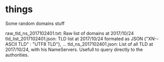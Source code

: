 # things
Some random domains stuff

raw_tld_ns_2017102401.txt: Raw list of domains at 2017/10/24
tld_list_2017102401.json: TLD list at 2017/10/24 formated as JSON {"XN--ASCII TLD" : "UTF8 TLD"}, ...
tld_ns_2017102401.json: List of all TLD at 2017/10/24, with his NameServers. Usefull to query directly to the authorities.
